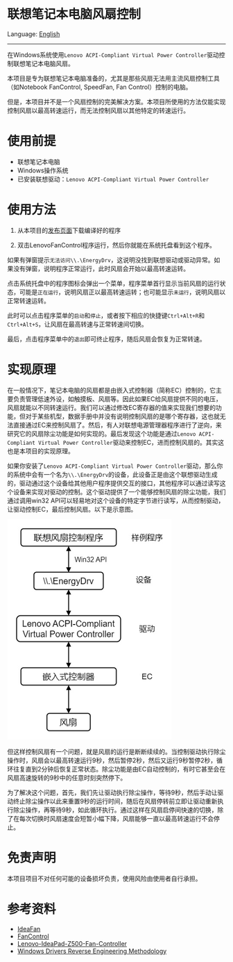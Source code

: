 # 联想笔记本电脑风扇控制

Language: [English](README.md)

---

在Windows系统使用`Lenovo ACPI-Compliant Virtual Power Controller`驱动控制联想笔记本电脑风扇。

本项目是专为联想笔记本电脑准备的，尤其是那些风扇无法用主流风扇控制工具（如Notebook FanControl, SpeedFan, Fan Control）控制的电脑。

但是，本项目并不是一个风扇控制的完美解决方案。本项目所使用的方法仅能实现控制风扇以最高转速运行，而无法控制风扇以其他特定的转速运行。

# 使用前提

- 联想笔记本电脑
- Windows操作系统
- 已安装联想驱动：`Lenovo ACPI-Compliant Virtual Power Controller`

# 使用方法

1. 从本项目的[发布页面](https://github.com/jiarandiana0307/Lenovo-Fan-Control/releases)下载编译好的程序

2. 双击LenovoFanControl程序运行，然后你就能在系统托盘看到这个程序。

如果有弹窗提示`无法访问\\.\EnergyDrv`，这说明没找到联想驱动或驱动异常。如果没有弹窗，说明程序正常运行，此时风扇会开始以最高转速运转。

点击系统托盘中的程序图标会弹出一个菜单，程序菜单首行显示当前风扇的运行状态，可能是`正在运行`，说明风扇正以最高转速运转；也可能显示`未运行`，说明风扇以正常转速运转。

此时可以点击程序菜单的`启动`和`停止`，或者按下相应的快捷键`Ctrl+Alt+R`和`Ctrl+Alt+S`，让风扇在最高转速与正常转速间切换。

最后，点击程序菜单中的`退出`即可终止程序，随后风扇会恢复为正常转速。

# 实现原理

在一般情况下，笔记本电脑的风扇都是由嵌入式控制器（简称EC）控制的，它主要负责管理低速外设，如触摸板、风扇等。因此如果EC给风扇提供不同的电压，风扇就能以不同转速运行。我们可以通过修改EC寄存器的值来实现我们想要的功能，但对于某些机型，数据手册中并没有说明控制风扇的是哪个寄存器，这也就无法直接通过EC来控制风扇了。然后，有人对联想电源管理器程序进行了逆向，来研究它的风扇除尘功能是如何实现的。最后发现这个功能是通过`Lenovo ACPI-Compliant Virtual Power Controller`驱动来控制EC，进而控制风扇的。其实这也是本项目的实现原理。

如果你安装了`Lenovo ACPI-Compliant Virtual Power Controller`驱动，那么你的系统中会有一个名为`\\.\EnergyDrv`的设备，此设备正是由这个联想驱动生成的，驱动通过这个设备给其他用户程序提供交互的接口，其他程序可以通过读写这个设备来实现对驱动的控制。这个驱动提供了一个能够控制风扇的除尘功能，我们通过调用win32 API可以轻易地对这个设备的特定字节进行读写，从而控制驱动，让驱动控制EC，最后控制风扇。以下是示意图。

![示意图](images/diagram-zh_CN.jpg)

但这样控制风扇有一个问题，就是风扇的运行是断断续续的。当控制驱动执行除尘操作时，风扇会以最高转速运行9秒，然后暂停2秒，然后又运行9秒暂停2秒，循环往复直到2分钟后恢复正常状态。除尘功能是由EC自动控制的，有时它甚至会在风扇高速旋转的9秒中的任意时刻突然停下。

为了解决这个问题，首先，我们先让驱动执行除尘操作，等待9秒，然后手动让驱动终止除尘操作以此来重置9秒的运行时间，随后在风扇停转前立即让驱动重新执行除尘操作，再等待9秒，如此循环执行。通过这样在风扇启停间快速的切换，除了在每次切换时风扇速度会短暂小幅下降，风扇能够一直以最高转速运行不会停止。

# 免责声明

本项目项目不对任何可能的设备损坏负责，使用风险由使用者自行承担。

# 参考资料

- [IdeaFan][IdeaFan]
- [FanControl][FanControl]
- [Lenovo-IdeaPad-Z500-Fan-Controller][Lenovo-IdeaPad-Z500-Fan-Controller]
- [Windows Drivers Reverse Engineering Methodology][windows-drivers-reverse-engineering-methodology]

[IdeaFan]: https://www.allstone.lt/ideafan/
[FanControl]: https://github.com/bitrate16/FanControl
[Lenovo-IdeaPad-Z500-Fan-Controller]: https://github.com/Soberia/Lenovo-IdeaPad-Z500-Fan-Controller
[windows-drivers-reverse-engineering-methodology]: https://voidsec.com/windows-drivers-reverse-engineering-methodology/
